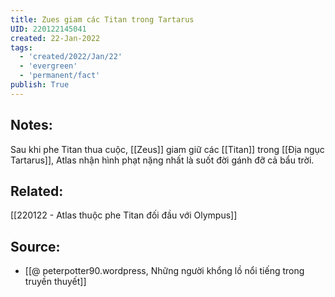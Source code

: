 ```yaml
---
title: Zues giam các Titan trong Tartarus
UID: 220122145041
created: 22-Jan-2022
tags:
  - 'created/2022/Jan/22'
  - 'evergreen'
  - 'permanent/fact'
publish: True
---
```

## Notes:
Sau khi phe Titan thua cuộc, [[Zeus]] giam giữ các [[Titan]] trong [[Địa ngục Tartarus]], Atlas nhận hình phạt nặng nhất là suốt đời gánh đỡ cả bẩu trời.

## Related:
[[220122 - Atlas thuộc phe Titan đối đầu với Olympus]]

## Source:
- [[@ peterpotter90.wordpress, Những người khổng lồ nổi tiếng trong truyền thuyết]]



